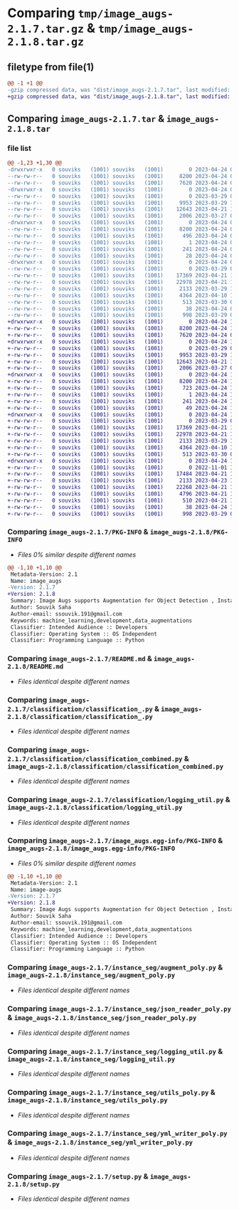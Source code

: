# Comparing `tmp/image_augs-2.1.7.tar.gz` & `tmp/image_augs-2.1.8.tar.gz`

## filetype from file(1)

```diff
@@ -1 +1 @@
-gzip compressed data, was "dist/image_augs-2.1.7.tar", last modified: Mon Apr 24 09:58:14 2023, max compression
+gzip compressed data, was "dist/image_augs-2.1.8.tar", last modified: Mon Apr 24 10:04:25 2023, max compression
```

## Comparing `image_augs-2.1.7.tar` & `image_augs-2.1.8.tar`

### file list

```diff
@@ -1,23 +1,30 @@
-drwxrwxr-x   0 souviks   (1001) souviks   (1001)        0 2023-04-24 09:58:14.000000 image_augs-2.1.7/
--rw-rw-r--   0 souviks   (1001) souviks   (1001)     8200 2023-04-24 09:58:14.000000 image_augs-2.1.7/PKG-INFO
--rw-rw-r--   0 souviks   (1001) souviks   (1001)     7620 2023-04-24 05:37:53.000000 image_augs-2.1.7/README.md
-drwxrwxr-x   0 souviks   (1001) souviks   (1001)        0 2023-04-24 09:58:14.000000 image_augs-2.1.7/classification/
--rw-rw-r--   0 souviks   (1001) souviks   (1001)        0 2023-03-29 09:58:53.000000 image_augs-2.1.7/classification/__init__.py
--rw-rw-r--   0 souviks   (1001) souviks   (1001)     9953 2023-03-29 13:10:42.000000 image_augs-2.1.7/classification/classification_.py
--rw-rw-r--   0 souviks   (1001) souviks   (1001)    12643 2023-04-21 14:07:26.000000 image_augs-2.1.7/classification/classification_combined.py
--rw-rw-r--   0 souviks   (1001) souviks   (1001)     2006 2023-03-27 09:44:23.000000 image_augs-2.1.7/classification/logging_util.py
-drwxrwxr-x   0 souviks   (1001) souviks   (1001)        0 2023-04-24 09:58:14.000000 image_augs-2.1.7/image_augs.egg-info/
--rw-rw-r--   0 souviks   (1001) souviks   (1001)     8200 2023-04-24 09:58:14.000000 image_augs-2.1.7/image_augs.egg-info/PKG-INFO
--rw-rw-r--   0 souviks   (1001) souviks   (1001)      496 2023-04-24 09:58:14.000000 image_augs-2.1.7/image_augs.egg-info/SOURCES.txt
--rw-rw-r--   0 souviks   (1001) souviks   (1001)        1 2023-04-24 09:58:14.000000 image_augs-2.1.7/image_augs.egg-info/dependency_links.txt
--rw-rw-r--   0 souviks   (1001) souviks   (1001)      241 2023-04-24 09:58:14.000000 image_augs-2.1.7/image_augs.egg-info/requires.txt
--rw-rw-r--   0 souviks   (1001) souviks   (1001)       28 2023-04-24 09:58:14.000000 image_augs-2.1.7/image_augs.egg-info/top_level.txt
-drwxrwxr-x   0 souviks   (1001) souviks   (1001)        0 2023-04-24 09:58:14.000000 image_augs-2.1.7/instance_seg/
--rw-rw-r--   0 souviks   (1001) souviks   (1001)        0 2023-03-29 09:58:39.000000 image_augs-2.1.7/instance_seg/__init__.py
--rw-rw-r--   0 souviks   (1001) souviks   (1001)    17369 2023-04-21 13:36:30.000000 image_augs-2.1.7/instance_seg/augment_poly.py
--rw-rw-r--   0 souviks   (1001) souviks   (1001)    22978 2023-04-21 14:06:43.000000 image_augs-2.1.7/instance_seg/json_reader_poly.py
--rw-rw-r--   0 souviks   (1001) souviks   (1001)     2133 2023-03-29 13:20:57.000000 image_augs-2.1.7/instance_seg/logging_util.py
--rw-rw-r--   0 souviks   (1001) souviks   (1001)     4364 2023-04-10 10:20:24.000000 image_augs-2.1.7/instance_seg/utils_poly.py
--rw-rw-r--   0 souviks   (1001) souviks   (1001)      513 2023-03-30 08:41:48.000000 image_augs-2.1.7/instance_seg/yml_writer_poly.py
--rw-rw-r--   0 souviks   (1001) souviks   (1001)       38 2023-04-24 09:58:14.000000 image_augs-2.1.7/setup.cfg
--rw-rw-r--   0 souviks   (1001) souviks   (1001)      998 2023-03-29 09:59:13.000000 image_augs-2.1.7/setup.py
+drwxrwxr-x   0 souviks   (1001) souviks   (1001)        0 2023-04-24 10:04:25.000000 image_augs-2.1.8/
+-rw-rw-r--   0 souviks   (1001) souviks   (1001)     8200 2023-04-24 10:04:25.000000 image_augs-2.1.8/PKG-INFO
+-rw-rw-r--   0 souviks   (1001) souviks   (1001)     7620 2023-04-24 05:37:53.000000 image_augs-2.1.8/README.md
+drwxrwxr-x   0 souviks   (1001) souviks   (1001)        0 2023-04-24 10:04:25.000000 image_augs-2.1.8/classification/
+-rw-rw-r--   0 souviks   (1001) souviks   (1001)        0 2023-03-29 09:58:53.000000 image_augs-2.1.8/classification/__init__.py
+-rw-rw-r--   0 souviks   (1001) souviks   (1001)     9953 2023-03-29 13:10:42.000000 image_augs-2.1.8/classification/classification_.py
+-rw-rw-r--   0 souviks   (1001) souviks   (1001)    12643 2023-04-21 14:07:26.000000 image_augs-2.1.8/classification/classification_combined.py
+-rw-rw-r--   0 souviks   (1001) souviks   (1001)     2006 2023-03-27 09:44:23.000000 image_augs-2.1.8/classification/logging_util.py
+drwxrwxr-x   0 souviks   (1001) souviks   (1001)        0 2023-04-24 10:04:25.000000 image_augs-2.1.8/image_augs.egg-info/
+-rw-rw-r--   0 souviks   (1001) souviks   (1001)     8200 2023-04-24 10:04:25.000000 image_augs-2.1.8/image_augs.egg-info/PKG-INFO
+-rw-rw-r--   0 souviks   (1001) souviks   (1001)      723 2023-04-24 10:04:25.000000 image_augs-2.1.8/image_augs.egg-info/SOURCES.txt
+-rw-rw-r--   0 souviks   (1001) souviks   (1001)        1 2023-04-24 10:04:25.000000 image_augs-2.1.8/image_augs.egg-info/dependency_links.txt
+-rw-rw-r--   0 souviks   (1001) souviks   (1001)      241 2023-04-24 10:04:25.000000 image_augs-2.1.8/image_augs.egg-info/requires.txt
+-rw-rw-r--   0 souviks   (1001) souviks   (1001)       49 2023-04-24 10:04:25.000000 image_augs-2.1.8/image_augs.egg-info/top_level.txt
+drwxrwxr-x   0 souviks   (1001) souviks   (1001)        0 2023-04-24 10:04:25.000000 image_augs-2.1.8/instance_seg/
+-rw-rw-r--   0 souviks   (1001) souviks   (1001)        0 2023-03-29 09:58:39.000000 image_augs-2.1.8/instance_seg/__init__.py
+-rw-rw-r--   0 souviks   (1001) souviks   (1001)    17369 2023-04-21 13:36:30.000000 image_augs-2.1.8/instance_seg/augment_poly.py
+-rw-rw-r--   0 souviks   (1001) souviks   (1001)    22978 2023-04-21 14:06:43.000000 image_augs-2.1.8/instance_seg/json_reader_poly.py
+-rw-rw-r--   0 souviks   (1001) souviks   (1001)     2133 2023-03-29 13:20:57.000000 image_augs-2.1.8/instance_seg/logging_util.py
+-rw-rw-r--   0 souviks   (1001) souviks   (1001)     4364 2023-04-10 10:20:24.000000 image_augs-2.1.8/instance_seg/utils_poly.py
+-rw-rw-r--   0 souviks   (1001) souviks   (1001)      513 2023-03-30 08:41:48.000000 image_augs-2.1.8/instance_seg/yml_writer_poly.py
+drwxrwxr-x   0 souviks   (1001) souviks   (1001)        0 2023-04-24 10:04:25.000000 image_augs-2.1.8/object_detection_new/
+-rw-rw-r--   0 souviks   (1001) souviks   (1001)        0 2022-11-01 10:58:34.000000 image_augs-2.1.8/object_detection_new/__init__.py
+-rw-rw-r--   0 souviks   (1001) souviks   (1001)    17484 2023-04-21 13:36:31.000000 image_augs-2.1.8/object_detection_new/augmentation_rect.py
+-rw-rw-r--   0 souviks   (1001) souviks   (1001)     2133 2023-04-23 18:52:17.000000 image_augs-2.1.8/object_detection_new/logging_util.py
+-rw-rw-r--   0 souviks   (1001) souviks   (1001)    22268 2023-04-21 14:06:18.000000 image_augs-2.1.8/object_detection_new/txt_reader_rect.py
+-rw-rw-r--   0 souviks   (1001) souviks   (1001)     4796 2023-04-21 10:28:10.000000 image_augs-2.1.8/object_detection_new/utils_poly.py
+-rw-rw-r--   0 souviks   (1001) souviks   (1001)      510 2023-04-21 12:43:02.000000 image_augs-2.1.8/object_detection_new/yml_writer_poly.py
+-rw-rw-r--   0 souviks   (1001) souviks   (1001)       38 2023-04-24 10:04:25.000000 image_augs-2.1.8/setup.cfg
+-rw-rw-r--   0 souviks   (1001) souviks   (1001)      998 2023-03-29 09:59:13.000000 image_augs-2.1.8/setup.py
```

### Comparing `image_augs-2.1.7/PKG-INFO` & `image_augs-2.1.8/PKG-INFO`

 * *Files 0% similar despite different names*

```diff
@@ -1,10 +1,10 @@
 Metadata-Version: 2.1
 Name: image_augs
-Version: 2.1.7
+Version: 2.1.8
 Summary: Image Augs supports Augmentation for Object Detection , Instance Segmentation and classification tasks.
 Author: Souvik Saha
 Author-email: ssouvik.191@gmail.com
 Keywords: machine_learning,development,data_augmentations
 Classifier: Intended Audience :: Developers
 Classifier: Operating System :: OS Independent
 Classifier: Programming Language :: Python
```

### Comparing `image_augs-2.1.7/README.md` & `image_augs-2.1.8/README.md`

 * *Files identical despite different names*

### Comparing `image_augs-2.1.7/classification/classification_.py` & `image_augs-2.1.8/classification/classification_.py`

 * *Files identical despite different names*

### Comparing `image_augs-2.1.7/classification/classification_combined.py` & `image_augs-2.1.8/classification/classification_combined.py`

 * *Files identical despite different names*

### Comparing `image_augs-2.1.7/classification/logging_util.py` & `image_augs-2.1.8/classification/logging_util.py`

 * *Files identical despite different names*

### Comparing `image_augs-2.1.7/image_augs.egg-info/PKG-INFO` & `image_augs-2.1.8/image_augs.egg-info/PKG-INFO`

 * *Files 0% similar despite different names*

```diff
@@ -1,10 +1,10 @@
 Metadata-Version: 2.1
 Name: image-augs
-Version: 2.1.7
+Version: 2.1.8
 Summary: Image Augs supports Augmentation for Object Detection , Instance Segmentation and classification tasks.
 Author: Souvik Saha
 Author-email: ssouvik.191@gmail.com
 Keywords: machine_learning,development,data_augmentations
 Classifier: Intended Audience :: Developers
 Classifier: Operating System :: OS Independent
 Classifier: Programming Language :: Python
```

### Comparing `image_augs-2.1.7/instance_seg/augment_poly.py` & `image_augs-2.1.8/instance_seg/augment_poly.py`

 * *Files identical despite different names*

### Comparing `image_augs-2.1.7/instance_seg/json_reader_poly.py` & `image_augs-2.1.8/instance_seg/json_reader_poly.py`

 * *Files identical despite different names*

### Comparing `image_augs-2.1.7/instance_seg/logging_util.py` & `image_augs-2.1.8/instance_seg/logging_util.py`

 * *Files identical despite different names*

### Comparing `image_augs-2.1.7/instance_seg/utils_poly.py` & `image_augs-2.1.8/instance_seg/utils_poly.py`

 * *Files identical despite different names*

### Comparing `image_augs-2.1.7/instance_seg/yml_writer_poly.py` & `image_augs-2.1.8/instance_seg/yml_writer_poly.py`

 * *Files identical despite different names*

### Comparing `image_augs-2.1.7/setup.py` & `image_augs-2.1.8/setup.py`

 * *Files identical despite different names*

